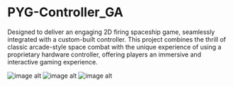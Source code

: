 # PYG-Controller_GA
Designed to deliver an engaging 2D firing spaceship game, seamlessly integrated with a custom-built controller. This project combines the thrill of classic arcade-style space combat with the unique experience of using a proprietary hardware controller, offering players an immersive and interactive gaming experience.

![image alt](https://github.com/rslzrr/PYG-Controller_GA/blob/b2d85d341784df6ad907a21a09a22042f175a6e7/outputIMG/wireframe.png)
![image alt](https://github.com/rslzrr/PYG-Controller_GA/blob/638a23803a94d5bc3907fc13ad89e07b4b1f9798/outputIMG/output.jpg)
![image alt](https://github.com/rslzrr/PYG-Controller_GA/blob/638a23803a94d5bc3907fc13ad89e07b4b1f9798/outputIMG/materials.jpg)
